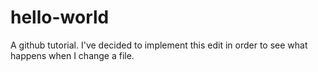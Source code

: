 # hello-world
A github tutorial. I've decided to implement this edit in order to see what happens when I change a file.
